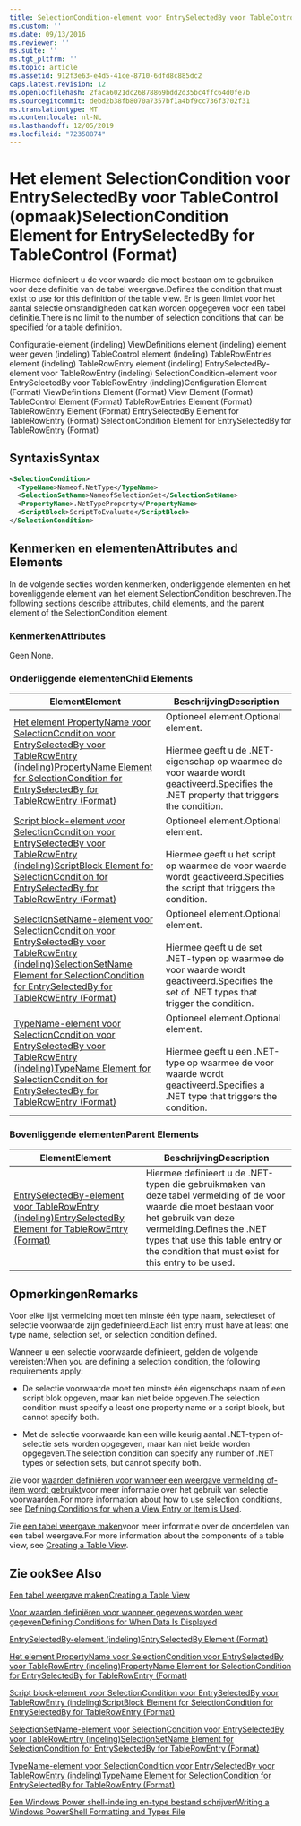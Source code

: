 ```yaml
---
title: SelectionCondition-element voor EntrySelectedBy voor TableControl (indeling) | Microsoft Docs
ms.custom: ''
ms.date: 09/13/2016
ms.reviewer: ''
ms.suite: ''
ms.tgt_pltfrm: ''
ms.topic: article
ms.assetid: 912f3e63-e4d5-41ce-8710-6dfd8c885dc2
caps.latest.revision: 12
ms.openlocfilehash: 2faca6021dc26878869bdd2d35bc4ffc64d0fe7b
ms.sourcegitcommit: debd2b38fb8070a7357bf1a4bf9cc736f3702f31
ms.translationtype: MT
ms.contentlocale: nl-NL
ms.lasthandoff: 12/05/2019
ms.locfileid: "72358874"
---
```

# <a name="selectioncondition-element-for-entryselectedby-for-tablecontrol-format"></a><span data-ttu-id="6c5a7-102">Het element SelectionCondition voor EntrySelectedBy voor TableControl (opmaak)</span><span class="sxs-lookup"><span data-stu-id="6c5a7-102">SelectionCondition Element for EntrySelectedBy for TableControl (Format)</span></span>

<span data-ttu-id="6c5a7-103">Hiermee definieert u de voor waarde die moet bestaan om te gebruiken voor deze definitie van de tabel weergave.</span><span class="sxs-lookup"><span data-stu-id="6c5a7-103">Defines the condition that must exist to use for this definition of the table view.</span></span> <span data-ttu-id="6c5a7-104">Er is geen limiet voor het aantal selectie omstandigheden dat kan worden opgegeven voor een tabel definitie.</span><span class="sxs-lookup"><span data-stu-id="6c5a7-104">There is no limit to the number of selection conditions that can be specified for a table definition.</span></span>

<span data-ttu-id="6c5a7-105">Configuratie-element (indeling) ViewDefinitions element (indeling) element weer geven (indeling) TableControl element (indeling) TableRowEntries element (indeling) TableRowEntry element (indeling) EntrySelectedBy-element voor TableRowEntry (indeling) SelectionCondition-element voor EntrySelectedBy voor TableRowEntry (indeling)</span><span class="sxs-lookup"><span data-stu-id="6c5a7-105">Configuration Element (Format) ViewDefinitions Element (Format) View Element (Format) TableControl Element (Format) TableRowEntries Element (Format) TableRowEntry Element (Format) EntrySelectedBy Element for TableRowEntry (Format) SelectionCondition Element for EntrySelectedBy for TableRowEntry (Format)</span></span>

## <a name="syntax"></a><span data-ttu-id="6c5a7-106">Syntaxis</span><span class="sxs-lookup"><span data-stu-id="6c5a7-106">Syntax</span></span>

```xml
<SelectionCondition>
  <TypeName>Nameof.NetType</TypeName>
  <SelectionSetName>NameofSelectionSet</SelectionSetName>
  <PropertyName>.NetTypeProperty</PropertyName>
  <ScriptBlock>ScriptToEvaluate</ScriptBlock>
</SelectionCondition>
```

## <a name="attributes-and-elements"></a><span data-ttu-id="6c5a7-107">Kenmerken en elementen</span><span class="sxs-lookup"><span data-stu-id="6c5a7-107">Attributes and Elements</span></span>

<span data-ttu-id="6c5a7-108">In de volgende secties worden kenmerken, onderliggende elementen en het bovenliggende element van het element SelectionCondition beschreven.</span><span class="sxs-lookup"><span data-stu-id="6c5a7-108">The following sections describe attributes, child elements, and the parent element of the SelectionCondition element.</span></span>

### <a name="attributes"></a><span data-ttu-id="6c5a7-109">Kenmerken</span><span class="sxs-lookup"><span data-stu-id="6c5a7-109">Attributes</span></span>

<span data-ttu-id="6c5a7-110">Geen.</span><span class="sxs-lookup"><span data-stu-id="6c5a7-110">None.</span></span>

### <a name="child-elements"></a><span data-ttu-id="6c5a7-111">Onderliggende elementen</span><span class="sxs-lookup"><span data-stu-id="6c5a7-111">Child Elements</span></span>

|<span data-ttu-id="6c5a7-112">Element</span><span class="sxs-lookup"><span data-stu-id="6c5a7-112">Element</span></span>|<span data-ttu-id="6c5a7-113">Beschrijving</span><span class="sxs-lookup"><span data-stu-id="6c5a7-113">Description</span></span>|
|-------------|-----------------|
|[<span data-ttu-id="6c5a7-114">Het element PropertyName voor SelectionCondition voor EntrySelectedBy voor TableRowEntry (indeling)</span><span class="sxs-lookup"><span data-stu-id="6c5a7-114">PropertyName Element for SelectionCondition for EntrySelectedBy for TableRowEntry (Format)</span></span>](./propertyname-element-for-selectioncondition-for-entryselectedby-for-tablerowentry-format.md)|<span data-ttu-id="6c5a7-115">Optioneel element.</span><span class="sxs-lookup"><span data-stu-id="6c5a7-115">Optional element.</span></span><br /><br /> <span data-ttu-id="6c5a7-116">Hiermee geeft u de .NET-eigenschap op waarmee de voor waarde wordt geactiveerd.</span><span class="sxs-lookup"><span data-stu-id="6c5a7-116">Specifies the .NET property that triggers the condition.</span></span>|
|[<span data-ttu-id="6c5a7-117">Script block-element voor SelectionCondition voor EntrySelectedBy voor TableRowEntry (indeling)</span><span class="sxs-lookup"><span data-stu-id="6c5a7-117">ScriptBlock Element for SelectionCondition for EntrySelectedBy for TableRowEntry (Format)</span></span>](./scriptblock-element-for-selectioncondition-for-entryselectedby-for-tablecontrol-format.md)|<span data-ttu-id="6c5a7-118">Optioneel element.</span><span class="sxs-lookup"><span data-stu-id="6c5a7-118">Optional element.</span></span><br /><br /> <span data-ttu-id="6c5a7-119">Hiermee geeft u het script op waarmee de voor waarde wordt geactiveerd.</span><span class="sxs-lookup"><span data-stu-id="6c5a7-119">Specifies the script that triggers the condition.</span></span>|
|[<span data-ttu-id="6c5a7-120">SelectionSetName-element voor SelectionCondition voor EntrySelectedBy voor TableRowEntry (indeling)</span><span class="sxs-lookup"><span data-stu-id="6c5a7-120">SelectionSetName Element for SelectionCondition for EntrySelectedBy for TableRowEntry (Format)</span></span>](./selectionsetname-element-for-selectioncondition-for-entryselectedby-for-tablecontrol-format.md)|<span data-ttu-id="6c5a7-121">Optioneel element.</span><span class="sxs-lookup"><span data-stu-id="6c5a7-121">Optional element.</span></span><br /><br /> <span data-ttu-id="6c5a7-122">Hiermee geeft u de set .NET-typen op waarmee de voor waarde wordt geactiveerd.</span><span class="sxs-lookup"><span data-stu-id="6c5a7-122">Specifies the set of .NET types that trigger the condition.</span></span>|
|[<span data-ttu-id="6c5a7-123">TypeName-element voor SelectionCondition voor EntrySelectedBy voor TableRowEntry (indeling)</span><span class="sxs-lookup"><span data-stu-id="6c5a7-123">TypeName Element for SelectionCondition for EntrySelectedBy for TableRowEntry (Format)</span></span>](./typename-element-for-selectioncondition-for-entryselectedby-for-tablecontrol-format.md)|<span data-ttu-id="6c5a7-124">Optioneel element.</span><span class="sxs-lookup"><span data-stu-id="6c5a7-124">Optional element.</span></span><br /><br /> <span data-ttu-id="6c5a7-125">Hiermee geeft u een .NET-type op waarmee de voor waarde wordt geactiveerd.</span><span class="sxs-lookup"><span data-stu-id="6c5a7-125">Specifies a .NET type that triggers the condition.</span></span>|

### <a name="parent-elements"></a><span data-ttu-id="6c5a7-126">Bovenliggende elementen</span><span class="sxs-lookup"><span data-stu-id="6c5a7-126">Parent Elements</span></span>

|<span data-ttu-id="6c5a7-127">Element</span><span class="sxs-lookup"><span data-stu-id="6c5a7-127">Element</span></span>|<span data-ttu-id="6c5a7-128">Beschrijving</span><span class="sxs-lookup"><span data-stu-id="6c5a7-128">Description</span></span>|
|-------------|-----------------|
|[<span data-ttu-id="6c5a7-129">EntrySelectedBy-element voor TableRowEntry (indeling)</span><span class="sxs-lookup"><span data-stu-id="6c5a7-129">EntrySelectedBy Element for TableRowEntry (Format)</span></span>](./entryselectedby-element-for-tablerowentry-for-tablecontrol-format.md)|<span data-ttu-id="6c5a7-130">Hiermee definieert u de .NET-typen die gebruikmaken van deze tabel vermelding of de voor waarde die moet bestaan voor het gebruik van deze vermelding.</span><span class="sxs-lookup"><span data-stu-id="6c5a7-130">Defines the .NET types that use this table entry or the condition that must exist for this entry to be used.</span></span>|

## <a name="remarks"></a><span data-ttu-id="6c5a7-131">Opmerkingen</span><span class="sxs-lookup"><span data-stu-id="6c5a7-131">Remarks</span></span>

<span data-ttu-id="6c5a7-132">Voor elke lijst vermelding moet ten minste één type naam, selectieset of selectie voorwaarde zijn gedefinieerd.</span><span class="sxs-lookup"><span data-stu-id="6c5a7-132">Each list entry must have at least one type name, selection set, or selection condition defined.</span></span>

<span data-ttu-id="6c5a7-133">Wanneer u een selectie voorwaarde definieert, gelden de volgende vereisten:</span><span class="sxs-lookup"><span data-stu-id="6c5a7-133">When you are defining a selection condition, the following requirements apply:</span></span>

- <span data-ttu-id="6c5a7-134">De selectie voorwaarde moet ten minste één eigenschaps naam of een script blok opgeven, maar kan niet beide opgeven.</span><span class="sxs-lookup"><span data-stu-id="6c5a7-134">The selection condition must specify a least one property name or a script block, but cannot specify both.</span></span>

- <span data-ttu-id="6c5a7-135">Met de selectie voorwaarde kan een wille keurig aantal .NET-typen of-selectie sets worden opgegeven, maar kan niet beide worden opgegeven.</span><span class="sxs-lookup"><span data-stu-id="6c5a7-135">The selection condition can specify any number of .NET types or selection sets, but cannot specify both.</span></span>

<span data-ttu-id="6c5a7-136">Zie voor [waarden definiëren voor wanneer een weergave vermelding of-item wordt gebruikt](./defining-conditions-for-displaying-data.md)voor meer informatie over het gebruik van selectie voorwaarden.</span><span class="sxs-lookup"><span data-stu-id="6c5a7-136">For more information about how to use selection conditions, see [Defining Conditions for when a View Entry or Item is Used](./defining-conditions-for-displaying-data.md).</span></span>

<span data-ttu-id="6c5a7-137">Zie [een tabel weergave maken](./creating-a-table-view.md)voor meer informatie over de onderdelen van een tabel weergave.</span><span class="sxs-lookup"><span data-stu-id="6c5a7-137">For more information about the components of a table view, see [Creating a Table View](./creating-a-table-view.md).</span></span>

## <a name="see-also"></a><span data-ttu-id="6c5a7-138">Zie ook</span><span class="sxs-lookup"><span data-stu-id="6c5a7-138">See Also</span></span>

[<span data-ttu-id="6c5a7-139">Een tabel weergave maken</span><span class="sxs-lookup"><span data-stu-id="6c5a7-139">Creating a Table View</span></span>](./creating-a-table-view.md)

[<span data-ttu-id="6c5a7-140">Voor waarden definiëren voor wanneer gegevens worden weer gegeven</span><span class="sxs-lookup"><span data-stu-id="6c5a7-140">Defining Conditions for When Data Is Displayed</span></span>](./defining-conditions-for-displaying-data.md)

[<span data-ttu-id="6c5a7-141">EntrySelectedBy-element (indeling)</span><span class="sxs-lookup"><span data-stu-id="6c5a7-141">EntrySelectedBy Element (Format)</span></span>](./entryselectedby-element-for-tablerowentry-for-tablecontrol-format.md)

[<span data-ttu-id="6c5a7-142">Het element PropertyName voor SelectionCondition voor EntrySelectedBy voor TableRowEntry (indeling)</span><span class="sxs-lookup"><span data-stu-id="6c5a7-142">PropertyName Element for SelectionCondition for EntrySelectedBy for TableRowEntry (Format)</span></span>](./propertyname-element-for-selectioncondition-for-entryselectedby-for-tablerowentry-format.md)

[<span data-ttu-id="6c5a7-143">Script block-element voor SelectionCondition voor EntrySelectedBy voor TableRowEntry (indeling)</span><span class="sxs-lookup"><span data-stu-id="6c5a7-143">ScriptBlock Element for SelectionCondition for EntrySelectedBy for TableRowEntry (Format)</span></span>](./scriptblock-element-for-selectioncondition-for-entryselectedby-for-tablecontrol-format.md)

[<span data-ttu-id="6c5a7-144">SelectionSetName-element voor SelectionCondition voor EntrySelectedBy voor TableRowEntry (indeling)</span><span class="sxs-lookup"><span data-stu-id="6c5a7-144">SelectionSetName Element for SelectionCondition for EntrySelectedBy for TableRowEntry (Format)</span></span>](./selectionsetname-element-for-selectioncondition-for-entryselectedby-for-tablecontrol-format.md)

[<span data-ttu-id="6c5a7-145">TypeName-element voor SelectionCondition voor EntrySelectedBy voor TableRowEntry (indeling)</span><span class="sxs-lookup"><span data-stu-id="6c5a7-145">TypeName Element for SelectionCondition for EntrySelectedBy for TableRowEntry (Format)</span></span>](./typename-element-for-selectioncondition-for-entryselectedby-for-tablecontrol-format.md)

[<span data-ttu-id="6c5a7-146">Een Windows Power shell-indeling en-type bestand schrijven</span><span class="sxs-lookup"><span data-stu-id="6c5a7-146">Writing a Windows PowerShell Formatting and Types File</span></span>](./writing-a-powershell-formatting-file.md)
